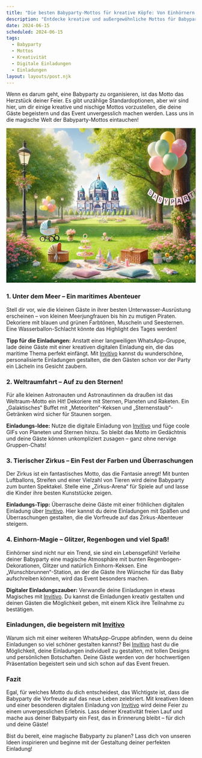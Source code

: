 ```yaml
---
title: "Die besten Babyparty-Mottos für kreative Köpfe: Von Einhörnern bis hin zu Astronauten"
description: "Entdecke kreative und außergewöhnliche Mottos für Babypartys, die deine Feier zu einem unvergesslichen Erlebnis machen. Plus - Personalisiere deine Einladungen mit einem besonderen Touch!"
date: 2024-06-15
scheduled: 2024-06-15
tags:
  - Babyparty
  - Mottos
  - Kreativität
  - Digitale Einladungen
  - Einladungen
layout: layouts/post.njk
---
```


Wenn es darum geht, eine Babyparty zu organisieren, ist das Motto das Herzstück deiner Feier. Es gibt unzählige Standardoptionen, aber wir sind hier, um dir einige kreative und nischige Mottos vorzustellen, die deine Gäste begeistern und das Event unvergesslich machen werden. Lass uns in die magische Welt der Babyparty-Mottos eintauchen!

![Kreative Babyparty Mottos](/img/picnic-park.webp)

### 1. **Unter dem Meer – Ein maritimes Abenteuer**

Stell dir vor, wie die kleinen Gäste in ihrer besten Unterwasser-Ausrüstung erscheinen – von kleinen Meerjungfrauen bis hin zu mutigen Piraten. Dekoriere mit blauen und grünen Farbtönen, Muscheln und Seesternen. Eine Wasserballon-Schlacht könnte das Highlight des Tages werden!

**Tipp für die Einladungen:** Anstatt einer langweiligen WhatsApp-Gruppe, lade deine Gäste mit einer kreativen digitalen Einladung ein, die das maritime Thema perfekt einfängt. Mit [Invitivo](https://invitivo.com) kannst du wunderschöne, personalisierte Einladungen gestalten, die den Gästen schon vor der Party ein Lächeln ins Gesicht zaubern.

### 2. **Weltraumfahrt – Auf zu den Sternen!**

Für alle kleinen Astronauten und Astronautinnen da draußen ist das Weltraum-Motto ein Hit! Dekoriere mit Sternen, Planeten und Raketen. Ein „Galaktisches“ Buffet mit „Meteoriten“-Keksen und „Sternenstaub“-Getränken wird sicher für Staunen sorgen.

**Einladungs-Idee:** Nutze die digitale Einladung von [Invitivo](https://invitivo.com) und füge coole GIFs von Planeten und Sternen hinzu. So bleibt das Motto im Gedächtnis und deine Gäste können unkompliziert zusagen – ganz ohne nervige Gruppen-Chats!

### 3. **Tierischer Zirkus – Ein Fest der Farben und Überraschungen**

Der Zirkus ist ein fantastisches Motto, das die Fantasie anregt! Mit bunten Luftballons, Streifen und einer Vielzahl von Tieren wird deine Babyparty zum bunten Spektakel. Stelle eine „Zirkus-Arena“ für Spiele auf und lasse die Kinder ihre besten Kunststücke zeigen.

**Einladungs-Tipp:** Überrasche deine Gäste mit einer fröhlichen digitalen Einladung über [Invitivo](https://invitivo.com). Hier kannst du deine Einladungen mit Späßen und Überraschungen gestalten, die die Vorfreude auf das Zirkus-Abenteuer steigern.

### 4. **Einhorn-Magie – Glitzer, Regenbogen und viel Spaß!**

Einhörner sind nicht nur ein Trend, sie sind ein Lebensgefühl! Verleihe deiner Babyparty eine magische Atmosphäre mit bunten Regenbogen-Dekorationen, Glitzer und natürlich Einhorn-Keksen. Eine „Wunschbrunnen“-Station, an der die Gäste ihre Wünsche für das Baby aufschreiben können, wird das Event besonders machen.

**Digitaler Einladungszauber:** Verwandle deine Einladungen in etwas Magisches mit [Invitivo](https://invitivo.com). Du kannst die Einladungen kreativ gestalten und deinen Gästen die Möglichkeit geben, mit einem Klick ihre Teilnahme zu bestätigen.

### **Einladungen, die begeistern mit [Invitivo](https://invitivo.com/create)**

Warum sich mit einer weiteren WhatsApp-Gruppe abfinden, wenn du deine Einladungen so viel schöner gestalten kannst? Bei [Invitivo](https://invitivo.com) hast du die Möglichkeit, deine Einladungen individuell zu gestalten, mit tollen Designs und persönlichen Botschaften. Deine Gäste werden von der hochwertigen Präsentation begeistert sein und sich schon auf das Event freuen.

### **Fazit**

Egal, für welches Motto du dich entscheidest, das Wichtigste ist, dass die Babyparty die Vorfreude auf das neue Leben zelebriert. Mit kreativen Ideen und einer besonderen digitalen Einladung von [Invitivo](https://invitivo.com) wird deine Feier zu einem unvergesslichen Erlebnis. Lass deiner Kreativität freien Lauf und mache aus deiner Babyparty ein Fest, das in Erinnerung bleibt – für dich und deine Gäste!

Bist du bereit, eine magische Babyparty zu planen? Lass dich von unseren Ideen inspirieren und beginne mit der Gestaltung deiner perfekten Einladung!

